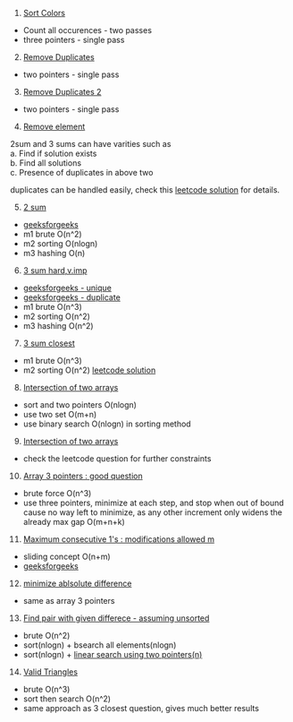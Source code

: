 1. [Sort Colors](https://leetcode.com/problems/sort-colors/)
  - Count all occurences - two passes
  - three pointers - single pass
2. [Remove Duplicates](https://leetcode.com/problems/remove-element/description/)
  - two pointers - single pass
3. [Remove Duplicates 2](https://leetcode.com/problems/remove-duplicates-from-sorted-array-ii/description/)
  - two pointers - single pass
4. [Remove element](https://leetcode.com/problems/remove-element/description/)  

2sum and 3 sums can have varities  such as  
a. Find if solution exists   
b. Find all solutions   
c. Presence of duplicates in above two

duplicates can be handled easily, check this [leetcode solution](https://leetcode.com/problems/3sum/discuss/7402/Share-my-AC-C++-solution-around-50ms-O(N*N)-with-explanation-and-comments) for details.     

5. [2 sum](https://leetcode.com/problems/two-sum/description/)
  - [geeksforgeeks](https://www.geeksforgeeks.org/?p=484)
  - m1 brute O(n^2)
  - m2 sorting O(nlogn)
  - m3 hashing O(n)
6. [3 sum hard,v.imp]()
  - [geeksforgeeks - unique](https://www.geeksforgeeks.org/find-a-triplet-that-sum-to-a-given-value/)
  - [geeksforgeeks - duplicate]()
  - m1 brute O(n^3)
  - m2 sorting O(n^2)
  - m3 hashing O(n^2)
7. [3 sum closest](https://leetcode.com/problems/3sum-closest/description/)
  - m1 brute O(n^3)
  - m2 sorting O(n^2) [leetcode solution](https://leetcode.com/problems/3sum-closest/discuss/7883/C++-solution-O(n2)-using-sort)
8. [Intersection of two arrays](https://leetcode.com/problems/intersection-of-two-arrays/description/)
  - sort and two pointers O(nlogn)
  - use two set O(m+n)
  - use binary search O(nlogn) in sorting method
9. [Intersection of two arrays](https://leetcode.com/problems/intersection-of-two-arrays-ii/discuss/82281/Two-C++-solutions:-hashtable-and-sort+binary-search.-Time-and-space-complexity-analyzed.)
  - check the leetcode question for further constraints
10. [Array 3 pointers : good question](https://www.interviewbit.com/problems/array-3-pointers/)  
  - brute force O(n^3)
  - use three pointers, minimize at each step, and stop when out of bound cause no way left to minimize, as any other increment only widens the already max gap O(m+n+k)
11. [Maximum consecutive 1's : modifications allowed m](https://www.interviewbit.com/problems/max-continuous-series-of-1s/)
  - sliding concept O(n+m)
  - [geeksforgeeks](https://www.geeksforgeeks.org/find-zeroes-to-be-flipped-so-that-number-of-consecutive-1s-is-maximized/)
12. [minimize ablsolute difference](https://www.careercup.com/question?id=14805690)
  - same as array 3 pointers
13. [Find pair with given differece - assuming unsorted](https://www.geeksforgeeks.org/find-a-pair-with-the-given-difference/)  
  - brute O(n^2)
  - sort(nlogn) + bsearch all elements(nlogn)
  - sort(nlogn) + [linear search using two pointers(n)](https://www.interviewbit.com/problems/diffk/)
14. [Valid Triangles](https://leetcode.com/problems/valid-triangle-number/description/)
  - brute O(n^3)
  - sort then search O(n^2)
  - same approach as 3 closest question, gives much better results

